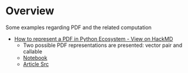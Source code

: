 
# Overview 

Some examples regarding PDF and the related computation 
- [How to represent a PDF in Python Ecosystem - View on HackMD](https://hackmd.io/jYpJjjipRESanbhOOpKPhQ)
  - Two possible PDF representations are presented: vector pair and callable 
  - [Notebook](pdf_basic1.ipynb)
  - [Article Src](pdf_basic1.md)





